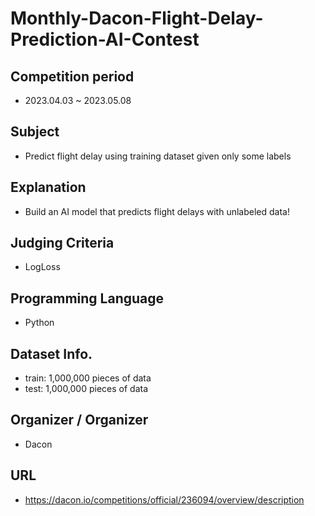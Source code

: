 # Monthly-Dacon-Flight-Delay-Prediction-AI-Contest

## Competition period
- 2023.04.03 ~ 2023.05.08

## Subject
- Predict flight delay using training dataset given only some labels

## Explanation
- Build an AI model that predicts flight delays with unlabeled data!

## Judging Criteria
- LogLoss

## Programming Language
- Python

## Dataset Info.
- train: 1,000,000 pieces of data
- test: 1,000,000 pieces of data

## Organizer / Organizer
- Dacon

## URL
- https://dacon.io/competitions/official/236094/overview/description
